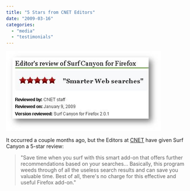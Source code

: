 ```yaml
---
title: "5 Stars from CNET Editors"
date: "2009-03-16"
categories:
  - "media"
  - "testimonials"
---
```


![CNET Review](/assets/images/rank-dynamics/cnet-review-with-shadow.jpg)

It occurred a couple months ago, but the Editors at [CNET](http://download.cnet.com/Surf-Canyon-for-Firefox/3000-11745_4-10810599.html) have given Surf Canyon a 5-star review:

> "Save time when you surf with this smart add-on that offers further recommendations based on your searches... Basically, this program weeds through of all the useless search results and can save you valuable time. Best of all, there's no charge for this effective and useful Firefox add-on."
